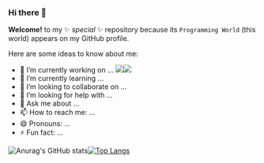 ### Hi there 👋

**Welcome!** to my ✨ _special_ ✨ repository because its `Programming World` (this world) appears on my GitHub profile.

Here are some ideas to know about me:

- 🔭 I’m currently working on ... <img src="https://img.shields.io/badge/Spring-white?style=flat&logo=Spring&logoColor=#6DB33F"/><img src="https://img.shields.io/badge/React-white?style=flat&logo=react&logoColor=#61DAFB">
- 🌱 I’m currently learning ... 
- 👯 I’m looking to collaborate on ...
- 🤔 I’m looking for help with ...
- 💬 Ask me about ... 
- 📫 How to reach me: ...
- 😄 Pronouns: ...
- ⚡ Fun fact: ...





![Anurag's GitHub stats](https://github-readme-stats.vercel.app/api?username=Keunoh&show_icons=true&theme=radical)[![Top Langs](https://github-readme-stats.vercel.app/api/top-langs/?username=Keunoh&show_icons=true&theme=radical&langs_count=4)](https://github.com/anuraghazra/github-readme-stats)


